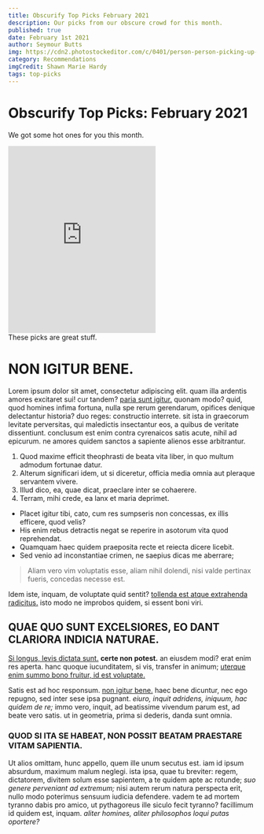 ```yaml
---
title: Obscurify Top Picks February 2021
description: Our picks from our obscure crowd for this month.
published: true
date: February 1st 2021
author: Seymour Butts
img: https://cdn2.photostockeditor.com/c/0401/person-person-picking-up-the-music-record-record-record-image.jpg
category: Recommendations
imgCredit: Shawn Marie Hardy
tags: top-picks
---
```


# Obscurify Top Picks: February 2021

<span class="intro">We</span> got some hot ones for you this month.
<div>
<iframe src="https://open.spotify.com/embed/track/1SNiieXNyv5bRBbY9YAYVM" width="300" height="380" frameborder="0" allowtransparency="true" allow="encrypted-media"></iframe>
</div>
<span class="highlight">These picks are great stuff.</span>



# NON IGITUR BENE.

Lorem ipsum dolor sit amet, consectetur adipiscing elit. quam illa ardentis amores excitaret sui! cur tandem? [paria sunt igitur.](http://loripsum.net/) quonam modo? quid, quod homines infima fortuna, nulla spe rerum gerendarum, opifices denique delectantur historia? duo reges: constructio interrete. sit ista in graecorum levitate perversitas, qui maledictis insectantur eos, a quibus de veritate dissentiunt. conclusum est enim contra cyrenaicos satis acute, nihil ad epicurum. ne amores quidem sanctos a sapiente alienos esse arbitrantur.

1.  Quod maxime efficit theophrasti de beata vita liber, in quo multum admodum fortunae datur.
2.  Alterum significari idem, ut si diceretur, officia media omnia aut pleraque servantem vivere.
3.  Illud dico, ea, quae dicat, praeclare inter se cohaerere.
4.  Terram, mihi crede, ea lanx et maria deprimet.

-   Placet igitur tibi, cato, cum res sumpseris non concessas, ex illis efficere, quod velis?
-   His enim rebus detractis negat se reperire in asotorum vita quod reprehendat.
-   Quamquam haec quidem praeposita recte et reiecta dicere licebit.
-   Sed venio ad inconstantiae crimen, ne saepius dicas me aberrare;

> Aliam vero vim voluptatis esse, aliam nihil dolendi, nisi valde pertinax fueris, concedas necesse est.

Idem iste, inquam, de voluptate quid sentit? [tollenda est atque extrahenda radicitus.](http://loripsum.net/) isto modo ne improbos quidem, si essent boni viri.

## QUAE QUO SUNT EXCELSIORES, EO DANT CLARIORA INDICIA NATURAE.

[Si longus, levis dictata sunt.](http://loripsum.net/) **certe non potest.** an eiusdem modi? erat enim res aperta. hanc quoque iucunditatem, si vis, transfer in animum; [uterque enim summo bono fruitur, id est voluptate.](http://loripsum.net/)

Satis est ad hoc responsum. [non igitur bene.](http://loripsum.net/) haec bene dicuntur, nec ego repugno, sed inter sese ipsa pugnant. _eiuro, inquit adridens, iniquum, hac quidem de re;_ immo vero, inquit, ad beatissime vivendum parum est, ad beate vero satis. ut in geometria, prima si dederis, danda sunt omnia.

### QUOD SI ITA SE HABEAT, NON POSSIT BEATAM PRAESTARE VITAM SAPIENTIA.

Ut alios omittam, hunc appello, quem ille unum secutus est. iam id ipsum absurdum, maximum malum neglegi. ista ipsa, quae tu breviter: regem, dictatorem, divitem solum esse sapientem, a te quidem apte ac rotunde; _suo genere perveniant ad extremum;_ nisi autem rerum natura perspecta erit, nullo modo poterimus sensuum iudicia defendere. vadem te ad mortem tyranno dabis pro amico, ut pythagoreus ille siculo fecit tyranno? facillimum id quidem est, inquam. _aliter homines, aliter philosophos loqui putas oportere?_
